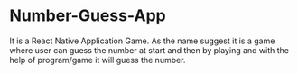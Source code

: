 # Number-Guess-App
It is a React Native Application Game.
As the name suggest it is a game where user can guess the number at start and then by playing and with the help of program/game it will guess the number.
